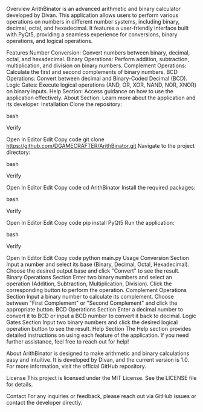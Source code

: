 Overview
ArithBinator is an advanced arithmetic and binary calculator developed by Divan. This application allows users to perform various operations on numbers in different number systems, including binary, decimal, octal, and hexadecimal. It features a user-friendly interface built with PyQt5, providing a seamless experience for conversions, binary operations, and logical operations.

Features
Number Conversion: Convert numbers between binary, decimal, octal, and hexadecimal.
Binary Operations: Perform addition, subtraction, multiplication, and division on binary numbers.
Complement Operations: Calculate the first and second complements of binary numbers.
BCD Operations: Convert between decimal and Binary-Coded Decimal (BCD).
Logic Gates: Execute logical operations (AND, OR, XOR, NAND, NOR, XNOR) on binary inputs.
Help Section: Access guidance on how to use the application effectively.
About Section: Learn more about the application and its developer.
Installation
Clone the repository:

bash

Verify

Open In Editor
Edit
Copy code
git clone https://github.com/DGAMECRAFTER/ArithBinator.git
Navigate to the project directory:

bash

Verify

Open In Editor
Edit
Copy code
cd ArithBinator
Install the required packages:

bash

Verify

Open In Editor
Edit
Copy code
pip install PyQt5
Run the application:

bash

Verify

Open In Editor
Edit
Copy code
python main.py
Usage
Conversion Section
Input a number and select its base (Binary, Decimal, Octal, Hexadecimal).
Choose the desired output base and click "Convert" to see the result.
Binary Operations Section
Enter two binary numbers and select an operation (Addition, Subtraction, Multiplication, Division).
Click the corresponding button to perform the operation.
Complement Operations Section
Input a binary number to calculate its complement.
Choose between "First Complement" or "Second Complement" and click the appropriate button.
BCD Operations Section
Enter a decimal number to convert it to BCD or input a BCD number to convert it back to decimal.
Logic Gates Section
Input two binary numbers and click the desired logical operation button to see the result.
Help Section
The Help section provides detailed instructions on using each feature of the application. If you need further assistance, feel free to reach out for help!

About
ArithBinator is designed to make arithmetic and binary calculations easy and intuitive. It is developed by Divan, and the current version is 1.0. For more information, visit the official GitHub repository.

License
This project is licensed under the MIT License. See the LICENSE file for details.

Contact
For any inquiries or feedback, please reach out via GitHub issues or contact the developer directly.
